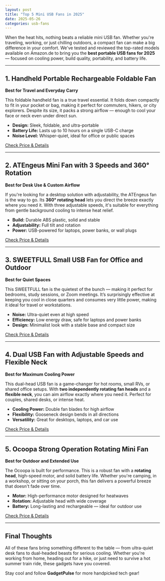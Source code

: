 ```yaml
---
layout: post
title: "Top 5 Mini USB Fans in 2025"
date: 2025-05-26
categories: usb-fans
---
```


When the heat hits, nothing beats a reliable mini USB fan. Whether you're traveling, working, or just chilling outdoors, a compact fan can make a big difference in your comfort. We've tested and reviewed the top-rated models available on Amazon.de to bring you the **best portable USB fans for 2025** — focused on cooling power, build quality, portability, and battery life.

---

## 1. Handheld Portable Rechargeable Foldable Fan

**Best for Travel and Everyday Carry**

This foldable handheld fan is a true travel essential. It folds down compactly to fit in your pocket or bag, making it perfect for commuters, hikers, or city explorers. Despite its size, it packs a strong airflow — enough to cool your face or neck even under direct sun.

- **Design:** Sleek, foldable, and ultra-portable
- **Battery Life:** Lasts up to 10 hours on a single USB-C charge
- **Noise Level:** Whisper-quiet, ideal for office or public spaces

 [Check Price & Details](https://amzn.to/4k4BQ4e)

---

## 2. ATEngeus Mini Fan with 3 Speeds and 360° Rotation

**Best for Desk Use & Custom Airflow**

If you're looking for a desktop solution with adjustability, the ATEngeus fan is the way to go. Its **360° rotating head** lets you direct the breeze exactly where you need it. With three adjustable speeds, it's suitable for everything from gentle background cooling to intense heat relief.

- **Build:** Durable ABS plastic, solid and stable
- **Adjustability:** Full tilt and rotation
- **Power:** USB-powered for laptops, power banks, or wall plugs

 [Check Price & Details](https://amzn.to/4mx1IaF)

---

## 3. SWEETFULL Small USB Fan for Office and Outdoor

**Best for Quiet Spaces**

This SWEETFULL fan is the quietest of the bunch — making it perfect for bedrooms, study sessions, or Zoom meetings. It’s surprisingly effective at keeping you cool in close quarters and consumes very little power, making it ideal for travel or workstations.

- **Noise:** Ultra-quiet even at high speed
- **Efficiency:** Low energy draw, safe for laptops and power banks
- **Design:** Minimalist look with a stable base and compact size

 [Check Price & Details](https://amzn.to/43d8Lh5)

---

## 4. Dual USB Fan with Adjustable Speeds and Flexible Neck

**Best for Maximum Cooling Power**

This dual-head USB fan is a game-changer for hot rooms, small RVs, or shared office setups. With **two independently rotating fan heads** and a **flexible neck**, you can aim airflow exactly where you need it. Perfect for couples, shared desks, or intense heat.

- **Cooling Power:** Double fan blades for high airflow
- **Flexibility:** Gooseneck design bends in all directions
- **Versatility:** Great for desktops, laptops, and car use

 [Check Price & Details](https://amzn.to/45qlqi4)

---

## 5. Ocoopa Strong Operation Rotating Mini Fan

**Best for Outdoor and Extended Use**

The Ocoopa is built for performance. This is a robust fan with a **rotating head**, high-speed motor, and solid battery life. Whether you're camping, in a workshop, or sitting on your porch, this fan delivers a powerful breeze that doesn't fade over time.

- **Motor:** High-performance motor designed for heatwaves
- **Rotation:** Adjustable head with wide coverage
- **Battery:** Long-lasting and rechargeable — ideal for outdoor use

 [Check Price & Details](https://amzn.to/4mCTbmE)

---

## Final Thoughts

All of these fans bring something different to the table — from ultra-quiet desk fans to dual-headed beasts for serious cooling. Whether you're working from home, heading out for a hike, or just need to survive a hot summer train ride, these gadgets have you covered.

Stay cool and follow **GadgetPulse** for more handpicked tech gear!


